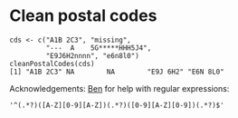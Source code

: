 # Clean postal codes

```{r}
cds <- c("A1B 2C3", "missing",
         "---  A    5G*****HHH5J4",
         "E9J6H2nnnn", "e6n8l0")
cleanPostalCodes(cds)
[1] "A1B 2C3" NA        NA        "E9J 6H2" "E6N 8L0"
```

Acknowledgements: [Ben](https://github.com/benrifkind) for help with regular expressions:

```{r}
'^(.*?)([A-Z][0-9][A-Z])(.*?)([0-9][A-Z][0-9])(.*?)$'
```

